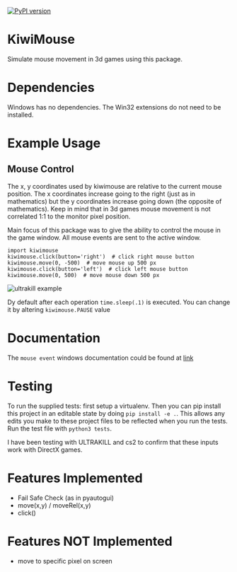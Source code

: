 [![PyPI version](https://badge.fury.io/py/kiwimouse.svg)](https://badge.fury.io/py/kiwimouse)

# KiwiMouse
Simulate mouse movement in 3d games using this package.

# Dependencies
Windows has no dependencies. The Win32 extensions do not need to be installed.

# Example Usage
##  Mouse Control
The x, y coordinates used by kiwimouse are relative to the current mouse position. The x coordinates increase going to the right (just as in mathematics) but the y coordinates increase going down (the opposite of mathematics). Keep in mind that in 3d games mouse movement is not correlated 1:1 to the monitor pixel position. 

Main focus of this package was to give the ability to control the mouse in the game window. All mouse events are sent to the active window.

```
import kiwimouse
kiwimouse.click(button='right')  # click right mouse button
kiwimouse.move(0, -500)  # move mouse up 500 px
kiwimouse.click(button='left')  # click left mouse button
kiwimouse.move(0, 500)  # move mouse down 500 px
```
![ultrakill example](https://github.com/kezif/kiwimouse/assets/11709254/0e0d7868-c8b5-48c0-add0-0151edb8feec)

Dy default after each operation `time.sleep(.1)` is executed. You can change it by altering `kiwimouse.PAUSE` value

# Documentation
The `mouse event` windows documentation could be found at [link](https://learn.microsoft.com/en-us/windows/win32/api/winuser/nf-winuser-mouse_event)

# Testing

To run the supplied tests: first setup a virtualenv. Then you can pip install this project in an editable state by doing `pip install -e .`. This allows any edits you make to these project files to be reflected when you run the tests. Run the test file with `python3 tests`.

I have been testing with ULTRAKILL and cs2 to confirm that these inputs work with DirectX games.

# Features Implemented

* Fail Safe Check (as in pyautogui)
* move(x,y) / moveRel(x,y)
* click()

# Features NOT Implemented
* move to specific pixel on screen

